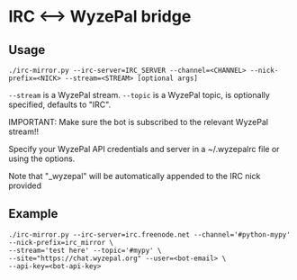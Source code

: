 # IRC <--> WyzePal bridge

## Usage

```
./irc-mirror.py --irc-server=IRC_SERVER --channel=<CHANNEL> --nick-prefix=<NICK> --stream=<STREAM> [optional args]
```

`--stream` is a WyzePal stream.
`--topic` is a WyzePal topic, is optionally specified, defaults to "IRC".

IMPORTANT: Make sure the bot is subscribed to the relevant WyzePal stream!!

Specify your WyzePal API credentials and server in a ~/.wyzepalrc file or using the options.

Note that "_wyzepal" will be automatically appended to the IRC nick provided

## Example

```
./irc-mirror.py --irc-server=irc.freenode.net --channel='#python-mypy' --nick-prefix=irc_mirror \
--stream='test here' --topic='#mypy' \
--site="https://chat.wyzepal.org" --user=<bot-email> \
--api-key=<bot-api-key>
```
